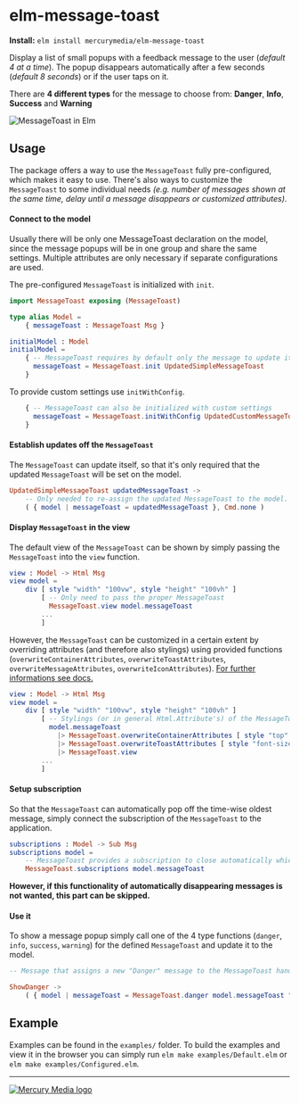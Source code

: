 # elm-message-toast

**Install:** `elm install mercurymedia/elm-message-toast`

Display a list of small popups with a feedback message to the user (_default 4 at a time_). The popup disappears automatically after a few seconds (_default 8 seconds_) or if the user taps on it.

There are **4 different types** for the message to choose from: **Danger**, **Info**, **Success** and **Warning**

![MessageToast in Elm](https://user-images.githubusercontent.com/49154679/69343512-0fd87000-0c6e-11ea-9325-80f24988ded3.png)

## Usage

The package offers a way to use the `MessageToast` fully pre-configured, which makes it easy to use. There's also ways to customize the `MessageToast` to some individual needs _(e.g. number of messages shown at the same time, delay until a message disappears or customized attributes)_.

#### Connect to the model

Usually there will be only one MessageToast declaration on the model, since the message popups will be in one group and share the same settings. Multiple attributes are only necessary if separate configurations are used.

The pre-configured `MessageToast` is initialized with `init`.

```elm
import MessageToast exposing (MessageToast)

type alias Model =
    { messageToast : MessageToast Msg }

initialModel : Model
initialModel =
    { -- MessageToast requires by default only the message to update itself to the model
      messageToast = MessageToast.init UpdatedSimpleMessageToast
    }
```

To provide custom settings use `initWithConfig`.

```elm
    { -- MessageToast can also be initialized with custom settings
      messageToast = MessageToast.initWithConfig UpdatedCustomMessageToast { delayInMs = 2000, toastsToShow = 10 }
    }
```

#### Establish updates off the `MessageToast`

The `MessageToast` can update itself, so that it's only required that the updated `MessageToast` will be set on the model.

```elm
UpdatedSimpleMessageToast updatedMessageToast ->
    -- Only needed to re-assign the updated MessageToast to the model.
    ( { model | messageToast = updatedMessageToast }, Cmd.none )
```

#### Display `MessageToast` in the view

The default view of the `MessageToast` can be shown by simply passing the `MessageToast` into the `view` function.

```elm
view : Model -> Html Msg
view model =
    div [ style "width" "100vw", style "height" "100vh" ]
        [ -- Only need to pass the proper MessageToast
          MessageToast.view model.messageToast
        ...
        ]
```

However, the `MessageToast` can be customized in a certain extent by overriding attributes (and therefore also stylings) using provided functions (`overwriteContainerAttributes`, `overwriteToastAttributes`, `overwriteMessageAttributes`, `overwriteIconAttributes`). [For further informations see docs.](http://package.elm-lang.org/packages/mercurymedia/elm-message-toast/latest/MessageToast)

```elm
view : Model -> Html Msg
view model =
    div [ style "width" "100vw", style "height" "100vh" ]
        [ -- Stylings (or in general Html.Attribute's) of the MessageToast view can be overridden
          model.messageToast
            |> MessageToast.overwriteContainerAttributes [ style "top" "20px", style "bottom" "auto" ]
            |> MessageToast.overwriteToastAttributes [ style "font-size" "1rem" ]
            |> MessageToast.view
        ...
        ]
```

#### Setup subscription

So that the `MessageToast` can automatically pop off the time-wise oldest message, simply connect the subscription of the `MessageToast` to the application.

```elm
subscriptions : Model -> Sub Msg
subscriptions model =
    -- MessageToast provides a subscription to close automatically which is easy to use.
    MessageToast.subscriptions model.messageToast
```

**However, if this functionality of automatically disappearing messages is not wanted, this part can be skipped.**

#### Use it

To show a message popup simply call one of the 4 type functions (`danger`, `info`, `success`, `warning`) for the defined `MessageToast` and update it to the model.

```elm
-- Message that assigns a new "Danger" message to the MessageToast handler.

ShowDanger ->
    ( { model | messageToast = MessageToast.danger model.messageToast "Something critical happened." }, Cmd.none )
```

## Example

Examples can be found in the `examples/` folder. To build the examples and view it in the browser you can simply run `elm make examples/Default.elm` or `elm make examples/Configured.elm`.

---

[![Mercury Media logo](https://user-images.githubusercontent.com/49154679/69350588-21277980-0c7a-11ea-8501-7860daf6f980.png)](https://getmercury.io/)
